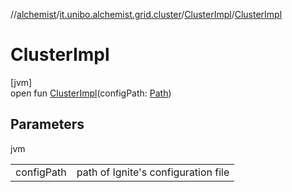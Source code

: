//[alchemist](../../../index.md)/[it.unibo.alchemist.grid.cluster](../index.md)/[ClusterImpl](index.md)/[ClusterImpl](-cluster-impl.md)

# ClusterImpl

[jvm]\
open fun [ClusterImpl](-cluster-impl.md)(configPath: [Path](https://docs.oracle.com/javase/8/docs/api/java/nio/file/Path.html))

## Parameters

jvm

| | |
|---|---|
| configPath | path of Ignite's configuration file |
